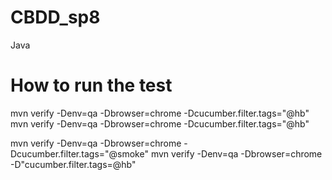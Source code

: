 # CBDD_sp8
Java
# How to run the test
mvn verify -Denv=qa -Dbrowser=chrome -Dcucumber.filter.tags="@hb"
mvn verify -Denv=qa -Dbrowser=chrome -Dcucumber.filter.tags="@hb"

mvn verify -Denv=qa -Dbrowser=chrome -Dcucumber.filter.tags="@smoke"
mvn verify -Denv=qa -Dbrowser=chrome -D"cucumber.filter.tags=@hb"